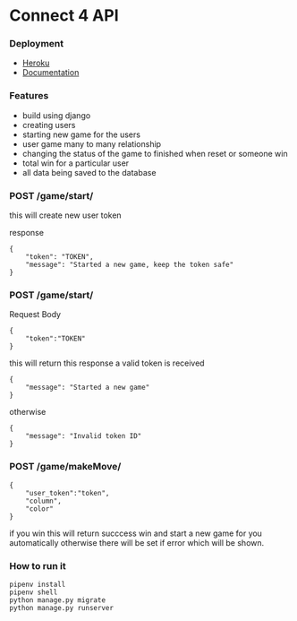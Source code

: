 # Connect 4 API

### Deployment

- [Heroku](https://connect4-game1.herokuapp.com/)
- [Documentation](https://documenter.getpostman.com/view/8320262/TVRg6UrM)

### Features

- build using django
- creating users
- starting new game for the users
- user game many to many relationship
- changing the status of the game to finished when reset or someone win
- total win for a particular user
- all data being saved to the database

### POST /game/start/

this will create new user token 

response

```
{
    "token": "TOKEN",
    "message": "Started a new game, keep the token safe"
}
```

### POST /game/start/

Request Body

```
{
    "token":"TOKEN"
}
```

this will return this response a valid token is received

```
{
    "message": "Started a new game"
}
```

otherwise
```
{
    "message": "Invalid token ID"
}
```

### POST /game/makeMove/

```
{
    "user_token":"token",
    "column",
    "color"
}
```

if you win this will return succcess win and start a new game for you automatically otherwise there will be set if error which will be shown.

### How to run it

```
pipenv install 
pipenv shell 
python manage.py migrate
python manage.py runserver
```